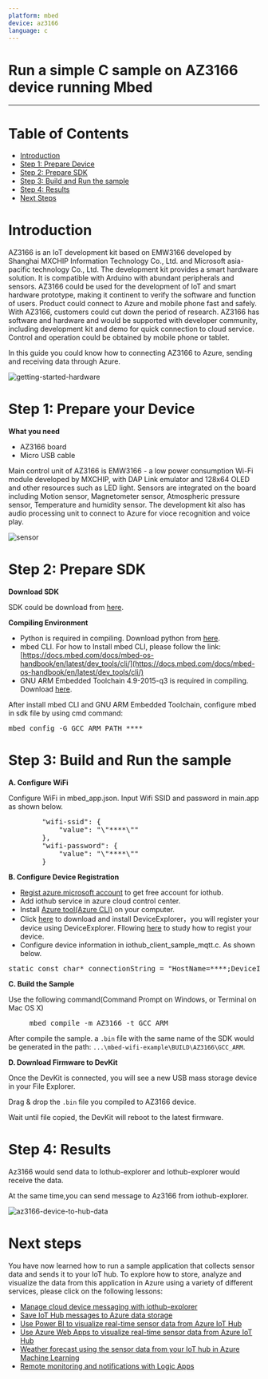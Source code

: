 ```yaml
---
platform: mbed
device: az3166
language: c
---
```


Run a simple C sample on AZ3166 device running Mbed
===
---

# Table of Contents

-   [Introduction](#Introduction)
-   [Step 1: Prepare Device](#Step_1_Prepare_Device)
-   [Step 2: Prepare SDK](#Step_2_Prepare_SDK)
-   [Step 3: Build and Run the sample](#Step_3_Build_and_Run_the_sample)
-   [Step 4: Results](#Results)
-   [Next Steps](#NextSteps)

<a name="Introduction"></a>
# Introduction

AZ3166 is an IoT development kit based on EMW3166 developed by Shanghai MXCHIP Information Technology Co., Ltd. and Microsoft asia-pacific technology Co., Ltd. The development kit provides a smart hardware solution. It is compatible with Arduino with abundant peripherals and sensors. AZ3166 could be used for the development of IoT and smart hardware prototype, making it continent to verify the software and function of users. Product could connect to Azure and mobile phone fast and safely. With AZ3166, customers could cut down the period of research. AZ3166 has software and hardware and would be supported with developer community, including development kit and demo for quick connection to cloud service. Control and operation could be obtained by mobile phone or tablet.

In this guide you could know how to connecting AZ3166 to Azure, sending and receiving data through Azure. 

![getting-started-hardware](media/mxchip-az3166/getting-started-hardware.PNG)

<a name="PrepareDevice"></a>
# Step 1: Prepare your Device

**What you need**

 - AZ3166 board
 - Micro USB cable

Main control unit of AZ3166 is EMW3166 - a low power consumption Wi-Fi module developed by MXCHIP, with DAP Link emulator and 128x64 OLED and other resources such as LED light. Sensors are integrated on the board including Motion sensor, Magnetometer sensor, Atmospheric pressure sensor, Temperature and humidity sensor. The development kit also has audio processing unit to connect to Azure for vioce recognition and voice play. 

![sensor](media/mxchip-az3166/sensor.png)

<a name="Step_2_Prepare_SDK"></a>
# Step 2: Prepare SDK

**Download SDK**

SDK could be download from [here](https://github.com/Neo117/AZ3166-connect-Azure).

**Compiling Environment**

 - Python is required in compiling. Download python from [here](https://www.python.org/downloads/release/python-2713/).
 - mbed CLI. For how to Install mbed CLI, please follow the link: [https://docs.mbed.com/docs/mbed-os-handbook/en/latest/dev_tools/cli/](https://docs.mbed.com/docs/mbed-os-handbook/en/latest/dev_tools/cli/)
 - GNU ARM Embedded Toolchain 4.9-2015-q3 is required in compiling. Download [here](https://www.python.org/downloads/release/python-2713/).

After install mbed CLI and GNU ARM Embedded Toolchain, configure mbed in sdk file by using cmd command:

<pre>
mbed config -G GCC_ARM_PATH ****
</pre>

<a name="Step_3_Build_and_Run_the_sample"></a>
# Step 3: Build and Run the sample

**A. Configure WiFi**

Configure WiFi in mbed_app.json. Input Wifi SSID and password in main.app as shown below.

<pre>
        "wifi-ssid": {
            "value": "\"****\""
        },
        "wifi-password": {
            "value": "\"****\""
        }
</pre>

**B. Configure Device Registration**

 -	[Regist azure.microsoft account](https://azure.microsoft.com/zh-cn/free/) to get free account for iothub.
 -	Add iothub service in azure cloud control center.
 -	Install [Azure tool(Azure CLI)](https://docs.microsoft.com/zh-cn/azure/iot-hub/iot-hub-raspberry-pi-kit-node-lesson2-get-azure-tools-win32) on your computer.
 -	Click [here](https://github.com/Azure/azure-iot-sdk-csharp/blob/master/tools/DeviceExplorer/doc/how_to_use_device_explorer.md) to download and install DeviceExplorer，you will register your device using DeviceExplorer. Fllowing [here](https://github.com/Azure/azure-iot-device-ecosystem/blob/master/iotcertification/iot_certification_port_c_libraries_other_platforms/iot_certification_port_c_libraries_other_platforms.md) to study how to regist your device.
 - Configure device information in iothub_client_sample_mqtt.c. As shown below.

<pre>
static const char* connectionString = "HostName=****;DeviceId=****;SharedAccessKey=****";
</pre>

**C. Build the Sample**

Use the following command(Command Prompt on Windows, or Terminal on Mac OS X)

<pre>
     mbed compile -m AZ3166 -t GCC_ARM
</pre>

After compile the sample. a `.bin` file with the same name of the SDK would be generated in the path: `...\mbed-wifi-example\BUILD\AZ3166\GCC_ARM`.

**D. Download Firmware to DevKit**

Once the DevKit is connected, you will see a new USB mass storage device in your File Explorer.

Drag & drop the `.bin` file you compiled to AZ3166 device.

Wait until file copied, the DevKit will reboot to the latest firmware.

<a name="Results"></a>
# Step 4: Results

Az3166 would send data to Iothub-explorer and Iothub-explorer would receive the data.

At the same time,you can send message to Az3166 from iothub-explorer.

![az3166-device-to-hub-data](media/mxchip-az3166/az3166-device-to-hub-data.png)


# Next steps

You have now learned how to run a sample application that collects sensor data and sends it to your IoT hub. To explore how to store, analyze and visualize the data from this application in Azure using a variety of different services, please click on the following lessons:

 - [Manage cloud device messaging with iothub-explorer](https://docs.microsoft.com/en-us/azure/iot-hub/iot-hub-explorer-cloud-device-messaging)
 - [Save IoT Hub messages to Azure data storage](https://docs.microsoft.com/en-us/azure/iot-hub/iot-hub-store-data-in-azure-table-storage)
 - [Use Power BI to visualize real-time sensor data from Azure IoT Hub](https://docs.microsoft.com/en-us/azure/iot-hub/iot-hub-live-data-visualization-in-power-bi)
 - [Use Azure Web Apps to visualize real-time sensor data from Azure IoT Hub](https://docs.microsoft.com/en-us/azure/iot-hub/iot-hub-live-data-visualization-in-web-apps)
 - [Weather forecast using the sensor data from your IoT hub in Azure Machine Learning](https://docs.microsoft.com/en-us/azure/iot-hub/iot-hub-weather-forecast-machine-learning)
 - [Remote monitoring and notifications with Logic Apps](https://docs.microsoft.com/en-us/azure/iot-hub/iot-hub-monitoring-notifications-with-azure-logic-apps)
